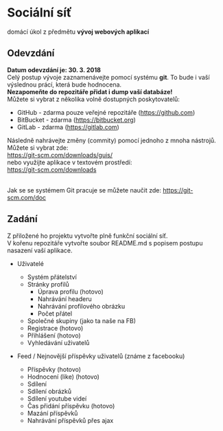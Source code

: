 # Sociální síť
domácí úkol z předmětu **vývoj webových aplikací**
## Odevzdání
**Datum odevzdání je: 30. 3. 2018**<br>
Celý postup vývoje zaznamenávejte pomocí systému **git**.
To bude i vaší výslednou prácí, která bude hodnocena.<br>
**Nezapomeňte do repozitáře přidat i dump vaší databáze!**<br>
Můžete si vybrat z několika volně dostupných poskytovatelů:<br>
- GitHub - zdarma pouze veřejné repozitáře (https://github.com)
- BitBucket - zdarma (https://bitbucket.org)
- GitLab - zdarma (https://gitlab.com)

Následně nahrávejte změny (commity) pomocí jednoho z mnoha nástrojů.<br>
Můžete si vybrat zde:<br>
https://git-scm.com/downloads/guis/<br>
nebo využijte aplikace v textovém prostředí:<br>
https://git-scm.com/downloads<br><br>

Jak se se systémem Git pracuje se můžete naučit zde:
https://git-scm.com/doc

## Zadání
Z přiložené ho projektu vytvořte plně funkční sociální síť.<br>
V kořenu repozitáře vytvořte soubor README.md s popisem postupu nasazení vaší aplikace.
- Uživatelé
    - Systém přátelství
    - Stránky profilů 
        - Úprava profilu (hotovo)
        - Nahrávání headeru
        - Nahrávání profilového obrázku
        - Počet přátel
    - Společné skupiny (jako ta naše na FB)
    - Registrace (hotovo)
    - Přihlášení (hotovo)
    - Vyhledávání uživatelů
    
- Feed / Nejnovější příspěvky uživatelů (známe z facebooku)
    - Příspěvky (hotovo)
    - Hodnocení (like) (hotovo)
    - Sdílení
    - Sdílení obrázků
    - Sdílení youtube videí
    - Čas přidání příspěvku (hotovo)
    - Mazání příspěvků
    - Nahrávání příspěvků přes ajax
